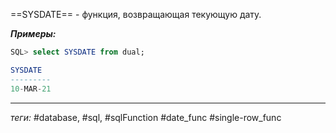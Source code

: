 ==SYSDATE== - функция, возвращающая текующую дату.

***Примеры:***
```sql
SQL> select SYSDATE from dual;

SYSDATE
---------
10-MAR-21
```
---
*теги:* #database, #sql, #sqlFunction #date_func #single-row_func 